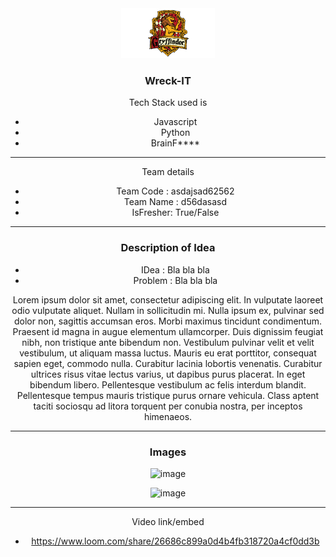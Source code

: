 <div align="center">
  <a href="https://github.com/othneildrew/Best-README-Template">
    <img src="https://github.com/Gryffindor-House/Innovate-with-MongoDB/blob/Innovate-Chakra/images/logo.png" alt="Logo" width="150" height="80">
  </a>

  <h3 align="center">Wreck-IT</h3>

Tech Stack used is 
- Javascript
- Python
- BrainF****

---
 Team details
- Team Code : asdajsad62562
- Team Name : d56dasasd
- IsFresher: True/False

---
### Description of Idea

- IDea : Bla bla bla
- Problem : Bla bla bla

Lorem ipsum dolor sit amet, consectetur adipiscing elit. In vulputate laoreet odio vulputate aliquet. Nullam in sollicitudin mi. Nulla ipsum ex, pulvinar sed dolor non, sagittis accumsan eros. Morbi maximus tincidunt condimentum. Praesent id magna in augue elementum ullamcorper. Duis dignissim feugiat nibh, non tristique ante bibendum non. Vestibulum pulvinar velit et velit vestibulum, ut aliquam massa luctus. Mauris eu erat porttitor, consequat sapien eget, commodo nulla. Curabitur lacinia lobortis venenatis. Curabitur ultrices risus vitae lectus varius, ut dapibus purus placerat. In eget bibendum libero. Pellentesque vestibulum ac felis interdum blandit. Pellentesque tempus mauris tristique purus ornare vehicula. Class aptent taciti sociosqu ad litora torquent per conubia nostra, per inceptos himenaeos.

---
### Images

![image](https://user-images.githubusercontent.com/64721638/155871181-92f700d8-f0d5-4ea6-9f23-ad991d4d82f3.png)

![image](https://user-images.githubusercontent.com/64721638/155871198-1f3fba16-d0f0-4acb-9e7d-bcc832cdf52e.png)

---
Video link/embed


- https://www.loom.com/share/26686c899a0d4b4fb318720a4cf0dd3b
